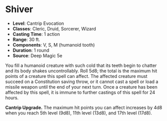 # Shiver

- **Level**: Cantrip Evocation
- **Classes**: Cleric, Druid, Sorcerer, Wizard
- **Casting Time**: 1 action
- **Range**: 30 ft.
- **Components**: V, S, M (humanoid tooth)
- **Duration**: 1 round
- **Source**: Deep Magic 5e

You fill a humanoid creature with such cold that its teeth begin to chatter and its body shakes uncontrollably. Roll 5d8; the total is the maximum hit points of a creature this spell can affect. The affected creature must succeed on a Constitution saving throw, or it cannot cast a spell or load a missile weapon until the end of your next turn. Once a creature has been affected by this spell, it is immune to further castings of this spell for 24 hours.

**Cantrip Upgrade.** The maximum hit points you can affect increases by 4d8 when you reach 5th level (9d8), 11th level (13d8), and 17th level (17d8).
